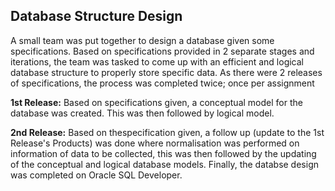 ## Database Structure Design 
A small team was put together to design a database given some specifications. Based on specifications provided in 2 separate stages and iterations, the team was tasked to come up with an efficient and logical database structure to properly store specific data. As there were 2 releases of specifications, the process was completed twice; once per assignment

**1st Release:**
Based on specifications given, a conceptual model for the database was created. This was then followed by logical model.

**2nd Release:**
Based on thespecification given, a follow up (update to the 1st Release's Products) was done where normalisation was performed on information of data to be collected, this was then followed by the updating of the conceptual and logical database models. Finally, the databse design was completed on Oracle SQL Developer.

